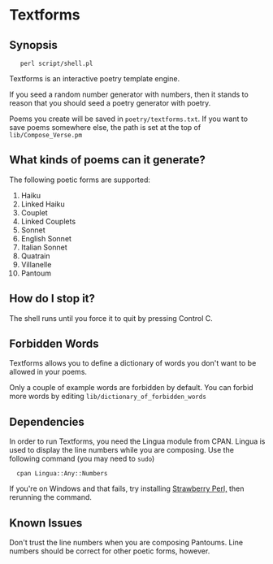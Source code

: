 # Textforms

## Synopsis

       perl script/shell.pl

Textforms is an interactive poetry template engine.

If you seed a random number generator with numbers, then it stands to
reason that you should seed a poetry generator with poetry.

Poems you create will be saved in `poetry/textforms.txt`.  If you want
to save poems somewhere else, the path is set at the top of
`lib/Compose_Verse.pm`

## What kinds of poems can it generate?

The following poetic forms are supported:

1. Haiku
7. Linked Haiku 
0. Couplet
8. Linked Couplets 
3. Sonnet
4. English Sonnet
5. Italian Sonnet
2. Quatrain 
9. Villanelle
10. Pantoum

## How do I stop it?

The shell runs until you force it to quit by pressing
Control C.

## Forbidden Words

Textforms allows you to define a dictionary of words you don't want to
be allowed in your poems.  

Only a couple of example words are forbidden by default.  You can
forbid more words by editing `lib/dictionary_of_forbidden_words`

## Dependencies

In order to run Textforms, you need the Lingua module from CPAN.
Lingua is used to display the line numbers while you are composing.
Use the following command (you may need to `sudo`)

      cpan Lingua::Any::Numbers

If you're on Windows and that fails, try installing 
[Strawberry Perl,](http://strawberryperl.com/ "Larry Wall recommends Strawberry Perl for Windows")
then rerunning the command.

## Known Issues

Don't trust the line numbers when you are composing Pantoums.  Line
numbers should be correct for other poetic forms, however.
